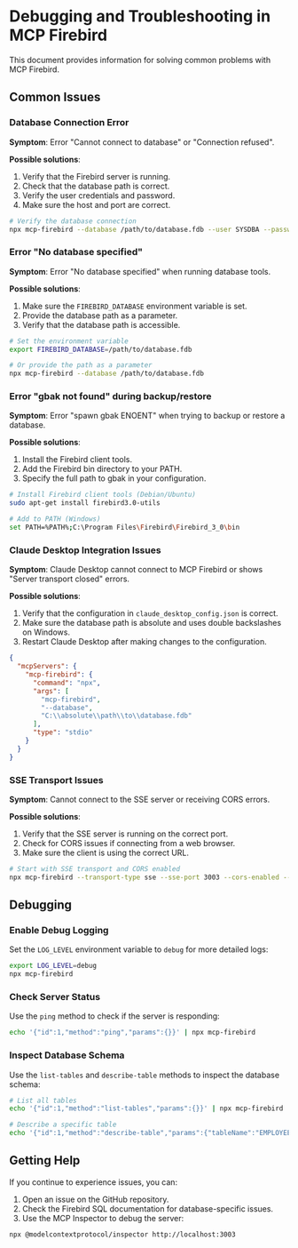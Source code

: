 # Debugging and Troubleshooting in MCP Firebird

This document provides information for solving common problems with MCP Firebird.

## Common Issues

### Database Connection Error

**Symptom**: Error "Cannot connect to database" or "Connection refused".

**Possible solutions**:
1. Verify that the Firebird server is running.
2. Check that the database path is correct.
3. Verify the user credentials and password.
4. Make sure the host and port are correct.

```bash
# Verify the database connection
npx mcp-firebird --database /path/to/database.fdb --user SYSDBA --password masterkey --test-connection
```

### Error "No database specified"

**Symptom**: Error "No database specified" when running database tools.

**Possible solutions**:
1. Make sure the `FIREBIRD_DATABASE` environment variable is set.
2. Provide the database path as a parameter.
3. Verify that the database path is accessible.

```bash
# Set the environment variable
export FIREBIRD_DATABASE=/path/to/database.fdb

# Or provide the path as a parameter
npx mcp-firebird --database /path/to/database.fdb
```

### Error "gbak not found" during backup/restore

**Symptom**: Error "spawn gbak ENOENT" when trying to backup or restore a database.

**Possible solutions**:
1. Install the Firebird client tools.
2. Add the Firebird bin directory to your PATH.
3. Specify the full path to gbak in your configuration.

```bash
# Install Firebird client tools (Debian/Ubuntu)
sudo apt-get install firebird3.0-utils

# Add to PATH (Windows)
set PATH=%PATH%;C:\Program Files\Firebird\Firebird_3_0\bin
```

### Claude Desktop Integration Issues

**Symptom**: Claude Desktop cannot connect to MCP Firebird or shows "Server transport closed" errors.

**Possible solutions**:
1. Verify that the configuration in `claude_desktop_config.json` is correct.
2. Make sure the database path is absolute and uses double backslashes on Windows.
3. Restart Claude Desktop after making changes to the configuration.

```json
{
  "mcpServers": {
    "mcp-firebird": {
      "command": "npx",
      "args": [
        "mcp-firebird",
        "--database",
        "C:\\absolute\\path\\to\\database.fdb"
      ],
      "type": "stdio"
    }
  }
}
```

### SSE Transport Issues

**Symptom**: Cannot connect to the SSE server or receiving CORS errors.

**Possible solutions**:
1. Verify that the SSE server is running on the correct port.
2. Check for CORS issues if connecting from a web browser.
3. Make sure the client is using the correct URL.

```bash
# Start with SSE transport and CORS enabled
npx mcp-firebird --transport-type sse --sse-port 3003 --cors-enabled --database /path/to/database.fdb --host localhost --port 3050 --user SYSDBA --password masterkey
```

## Debugging

### Enable Debug Logging

Set the `LOG_LEVEL` environment variable to `debug` for more detailed logs:

```bash
export LOG_LEVEL=debug
npx mcp-firebird
```

### Check Server Status

Use the `ping` method to check if the server is responding:

```bash
echo '{"id":1,"method":"ping","params":{}}' | npx mcp-firebird
```

### Inspect Database Schema

Use the `list-tables` and `describe-table` methods to inspect the database schema:

```bash
# List all tables
echo '{"id":1,"method":"list-tables","params":{}}' | npx mcp-firebird

# Describe a specific table
echo '{"id":1,"method":"describe-table","params":{"tableName":"EMPLOYEES"}}' | npx mcp-firebird
```

## Getting Help

If you continue to experience issues, you can:

1. Open an issue on the GitHub repository.
2. Check the Firebird SQL documentation for database-specific issues.
3. Use the MCP Inspector to debug the server:

```bash
npx @modelcontextprotocol/inspector http://localhost:3003
```
